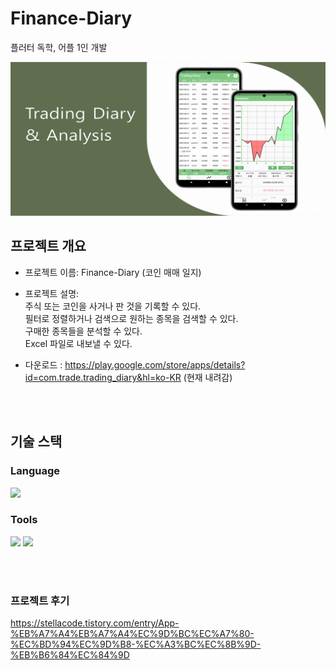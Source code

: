 # Finance-Diary
플러터 독학, 어플 1인 개발

<img src="docs/홍보용 사진/메인사진.png"/> 
<br/>

## 프로젝트 개요
- 프로젝트 이름: Finance-Diary (코인 매매 일지)
- 프로젝트 설명:<br/>
주식 또는 코인을 사거나 판 것을 기록할 수 있다.<br/>
필터로 정렬하거나 검색으로 원하는 종목을 검색할 수 있다.<br/>
구매한 종목들을 분석할 수 있다.<br/>
Excel 파일로 내보낼 수 있다.<br/>

- 다운로드 : https://play.google.com/store/apps/details?id=com.trade.trading_diary&hl=ko-KR (현재 내려감)


<br/>
<br/>

## 기술 스택
### Language
<img src="https://img.shields.io/badge/Dart-0175C2?style=for-the-badge&logo=dart&logoColor=white"/> 

### Tools
<img src="https://img.shields.io/badge/Flutter-02569B?style=for-the-badge&logo=flutter&logoColor=white"/> <img src="https://img.shields.io/badge/Android_Studio-3DDC84?style=for-the-badge&logo=android-studio&logoColor=white"/> 

<br/>
<br/>

### 프로젝트 후기
https://stellacode.tistory.com/entry/App-%EB%A7%A4%EB%A7%A4%EC%9D%BC%EC%A7%80-%EC%BD%94%EC%9D%B8-%EC%A3%BC%EC%8B%9D-%EB%B6%84%EC%84%9D

